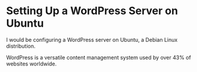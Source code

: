 # Setting Up a WordPress Server on Ubuntu #

I would be configuring a WordPress server on Ubuntu, a Debian Linux distribution. 

WordPress is a versatile content management system used by over 43% of websites worldwide.
